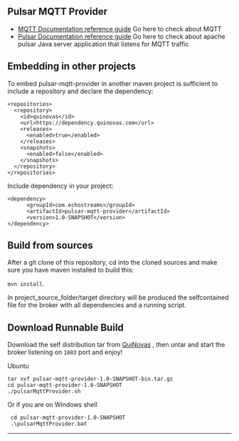 ## Pulsar MQTT Provider

* [MQTT Documentation reference guide](http://mqtt.org/documentation/) Go here to check about MQTT
* [Pulsar Documentation reference guide](https://pulsar.apache.org/) Go here to check about apache pulsar
Java server application that listens for MQTT traffic
 
## Embedding in other projects

To embed pulsar-mqtt-provider in another maven project is sufficient to include a repository and declare the dependency:

```
<repositories>
  <repository>
    <id>quinovas</id>
    <url>https://dependency.quinovas.com</url>
    <releases>
      <enabled>true</enabled>
    </releases>
    <snapshots>
      <enabled>false</enabled>
    </snapshots>
  </repository>
</repositories>
```

Include dependency in your project:

```
<dependency>
      <groupId>com.echostreams</groupId>
      <artifactId>pulsar-mqtt-provider</artifactId>
      <version>1.0-SNAPSHOT</version>
</dependency>
```

## Build from sources

After a git clone of this repository, cd into the cloned sources and make sure you have maven installed to build this:

`mvn install`.

In project_source_folder/target directory will be produced the selfcontained file for the broker with all dependencies and a running script.

## Download Runnable Build

Download the self distribution tar from [QuiNovas](https://quinovas.com/artifact/download/quinovas/generic/pulsar-mqtt-provider-1.0-SNAPSHOT-bin.tar.gz) ,
then untar and start the broker listening on `1883` port and enjoy!

Ubuntu

```
tar xvf pulsar-mqtt-provider-1.0-SNAPSHOT-bin.tar.gz
cd pulsar-mqtt-provider-1.0-SNAPSHOT
./pulsarMqttProvider.sh
```

Or if you are on Windows shell

```
 cd pulsar-mqtt-provider-1.0-SNAPSHOT
 .\pulsarMqttProvider.bat
```

---